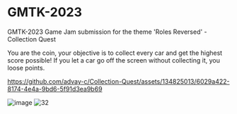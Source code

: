 # GMTK-2023
GMTK-2023 Game Jam submission for the theme 'Roles Reversed' - Collection Quest

You are the coin, your objective is to collect every car and get the highest score possible! If you let a car go off the screen without collecting it, you loose points.


https://github.com/advay-c/Collection-Quest/assets/134825013/6029a422-8174-4e4a-9bd6-5f91d3ea9b69

![image](https://github.com/advay-c/GMTK-2023/assets/134825013/db4d1724-7910-45be-96ee-a3d95585d867)
![32](https://github.com/advay-c/GMTK-2023/assets/134825013/3c1307d8-a5b3-4c1a-ba9d-7efa17b0f564)


